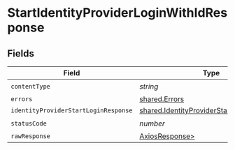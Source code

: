 # StartIdentityProviderLoginWithIdResponse


## Fields

| Field                                                                                                  | Type                                                                                                   | Required                                                                                               | Description                                                                                            |
| ------------------------------------------------------------------------------------------------------ | ------------------------------------------------------------------------------------------------------ | ------------------------------------------------------------------------------------------------------ | ------------------------------------------------------------------------------------------------------ |
| `contentType`                                                                                          | *string*                                                                                               | :heavy_check_mark:                                                                                     | N/A                                                                                                    |
| `errors`                                                                                               | [shared.Errors](../../models/shared/errors.md)                                                         | :heavy_minus_sign:                                                                                     | Error                                                                                                  |
| `identityProviderStartLoginResponse`                                                                   | [shared.IdentityProviderStartLoginResponse](../../models/shared/identityproviderstartloginresponse.md) | :heavy_minus_sign:                                                                                     | Success                                                                                                |
| `statusCode`                                                                                           | *number*                                                                                               | :heavy_check_mark:                                                                                     | N/A                                                                                                    |
| `rawResponse`                                                                                          | [AxiosResponse>](https://axios-http.com/docs/res_schema)                                               | :heavy_minus_sign:                                                                                     | N/A                                                                                                    |